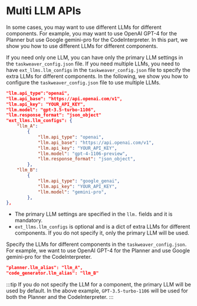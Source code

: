 # Multi LLM APIs

In some cases, you may want to use different LLMs for different components. 
For example, you may want to use OpenAI GPT-4 for the Planner but use Google gemini-pro for the CodeInterpreter.
In this part, we show you how to use different LLMs for different components.

If you need only one LLM, you can have only the primary LLM settings in the `taskweaver_config.json` file.
If you need multiple LLMs, you need to have `ext_llms.llm_configs` in the `taskweaver_config.json` file to specify the extra LLMs for different components.
In the following, we show you how to configure the `taskweaver_config.json` file to use multiple LLMs.
```json
"llm.api_type":"openai",
"llm.api_base": "https://api.openai.com/v1",
"llm.api_key": "YOUR_API_KEY",
"llm.model": "gpt-3.5-turbo-1106",
"llm.response_format": "json_object"
"ext_llms.llm_configs": {
    "llm_A":
        {
            "llm.api_type": "openai",
            "llm.api_base": "https://api.openai.com/v1",
            "llm.api_key": "YOUR_API_KEY",
            "llm.model": "gpt-4-1106-preview",
            "llm.response_format": "json_object",
        },
    "llm_B":
        {
            "llm.api_type": "google_genai",
            "llm.api_key": "YOUR_API_KEY",
            "llm.model": "gemini-pro",
        },
},
```

- The primary LLM settings are specified in the `llm.` fields and it is mandatory.
- `ext_llms.llm_configs` is optional and is a dict of extra LLMs for different components. If you do not specify it, only the primary LLM will be used.
 

Specify the LLMs for different components in the `taskweaver_config.json`.
For example, we want to use OpenAI GPT-4 for the Planner and use Google gemini-pro for the CodeInterpreter.
```json
"planner.llm_alias": "llm_A",
"code_generator.llm_alias": "llm_B"
```
:::tip
If you do not specify the LLM for a component, the primary LLM will be used by default.
In the above example, `GPT-3.5-turbo-1106` will be used for both the Planner and the CodeInterpreter.
:::


